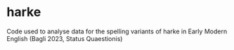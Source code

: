 # harke
Code used to analyse data for the spelling variants of harke in Early Modern English (Bagli 2023, Status Quaestionis)
